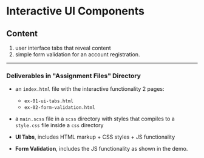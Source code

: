 # Interactive UI Components

## Content

1) user interface tabs that reveal content
2) simple form validation for an account registration.  

---

### Deliverables in "Assignment Files" Directory
- an `index.html` file with the interactive functionality 2 pages:
  - `ex-01-ui-tabs.html`
  - `ex-02-form-validation.html`
- a `main.scss` file in a `scss` directory with styles that compiles to a `style.css` file inside a `css` directory

- **UI Tabs**, includes HTML markup + CSS styles + JS functionality
- **Form Validation**, includes the JS functionality as shown in the demo.


